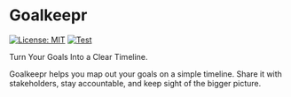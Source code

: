 # Goalkeepr

[![License: MIT](https://img.shields.io/badge/License-MIT-yellow.svg)](https://opensource.org/licenses/MIT) [![Test](https://github.com/bit8bytes/goalkeepr/actions/workflows/test_cmd_app.yml/badge.svg)](https://github.com/bit8bytes/goalkeepr/actions/workflows/test_cmd_app.yml)

Turn Your Goals Into a Clear Timeline.

Goalkeepr helps you map out your goals on a simple timeline.
Share it with stakeholders, stay accountable, and keep sight of the bigger picture.
